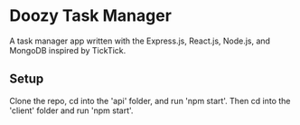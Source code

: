 # Doozy Task Manager
A task manager app written with the Express.js, React.js, Node.js, and MongoDB inspired by TickTick.
## Setup
Clone the repo, cd into the 'api' folder, and run 'npm start'. Then cd into the 'client' folder and run 'npm start'.
